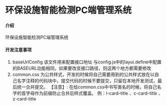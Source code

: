 # 环保设施智能检测PC端管理系统

#### 介绍
环保设施智能检测PC端管理系统


#### 开发注意事项
1. baseUrlConfig 该文件用来配置接口地址 与config.js中的layui.define中配置的BASEURL功能相同，如果要改变接口路径，则这两个地方都需要修改
2. common.css 为公共样式，开发的时候将自己需要用到的公共样式放在以自己名字注释的代码块中，提交代码的时候不要提交，只留在本地开发测试，最后统一合并提交。
	【注意】: 在给common.css中书写类名的时候，将自己名字的首字母作为前缀防止合并后样式覆盖。 例：l-card-title 、c-card-title 、z-card-title

